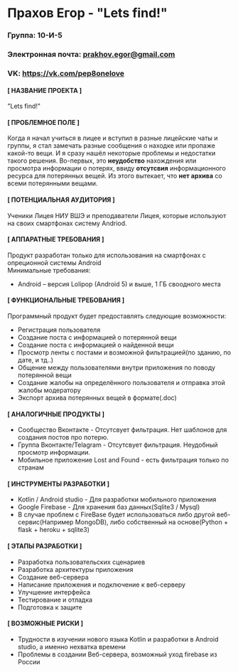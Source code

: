 # Прахов Егор - "Lets find!"
### Группа: 10-И-5
### Электронная почта: prakhov.egor@gmail.com
### VK: https://vk.com/pep8onelove
#### [ НАЗВАНИЕ ПРОЕКТА ]
"Lets find!"
#### [ ПРОБЛЕМНОЕ ПОЛЕ ]
Когда я начал учиться в лицее и вступил в разные лицейские чаты и группы, я стал замечать разные сообщения о находке или пропаже какой-то вещи. И я сразу нашёл некоторые проблемы и недостатки такого решения. Во-первых, это **неудобство** нахождения или просмотра информации о потерях, ввиду **отсутсвия** информационного ресурса для потерянных вещей. Из этого вытекает, что **нет архива** со всеми потерянными вещами.
#### [ ПОТЕНЦИАЛЬНАЯ АУДИТОРИЯ ]
Ученики Лицея НИУ ВШЭ и преподаватели Лицея, которые используют на своих смартфонах систему Andriod.
#### [ АППАРАТНЫЕ ТРЕБОВАНИЯ ]
Продукт разработан только для использования на смартфонах с опреционной системы Android \
Минимальные требования:
* Android – версия Lolipop (Android 5) и выше, 1 ГБ своодного места
#### [ ФУНКЦИОНАЛЬНЫЕ ТРЕБОВАНИЯ ]
Программный продукт будет предоставлять следующие возможности:
* Регистрация пользователя
* Создание поста с информацией о потерянной вещи
* Создание поста с информацией о найденной вещи
* Просмотр ленты с постами и возможной фильтрацией(по зданию, по дате, и тд..)
* Общение между пользователями внутри приложения по поводу потерянной вещи
* Создание жалобы на определённого пользователя и отправка этой жалобы модератору
* Экспорт архива потерянных вещей в формате(.doc)
#### [ АНАЛОГИЧНЫЕ ПРОДУКТЫ ]
* Сообщество Вконтакте - Отсутсвует фильтрация. Нет шаблонов для создания постов про потерю.
* Группа Вконтакте/Telagram - Отсутсвует фильтрация. Неудобный просмотр информации.
* Мобильное приложение Lost and Found - есть фильтрация только по странам
#### [ ИНСТРУМЕНТЫ РАЗРАБОТКИ ]
* Kotlin / Android studio - Для разработки мобильного приложения
* Google Firebase - Для хранения баз данных(Sqlite3 / Mysql)
* В случае проблем с FireBase будет использоваться либо другой веб-сервис(Например MongoDB), либо собственный на основе(Python + flask + heroku + sqlite3)
#### [ ЭТАПЫ РАЗРАБОТКИ ]
* Разработка пользовательских сценариев
* Разработка архитектуры приложения
* Создание веб-сервера
* Написание приложения и подключение к веб-серверу
* Улучшение интерфейса 
* Тестирование и отладка 
* Подготовка к защите
#### [ ВОЗМОЖНЫЕ РИСКИ ]
* Трудности в изучении нового языка Kotlin и разработки в Android studio, а именно нехватка времени
* Проблемы в создании Веб-сервера, возможный уход firebase из России

